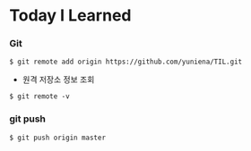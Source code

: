 # Today I Learned

### Git

```
$ git remote add origin https://github.com/yuniena/TIL.git
```

- 원격 저장소 정보 조회
```
$ git remote -v
```

### git push
```
$ git push origin master
```